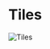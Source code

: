 Tiles
=====

![Tiles](https://s3.amazonaws.com/uploads.hipchat.com/83735/604403/4TyxuEWi5c0PTPj/tiles.gif)
